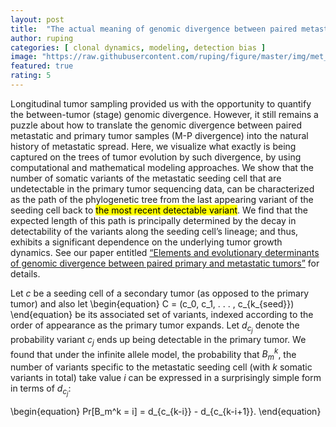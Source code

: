 ```yaml
---
layout: post
title:  "The actual meaning of genomic divergence between paired metastatic and primary tumors measured in NGS"
author: ruping
categories: [ clonal dynamics, modeling, detection bias ]
image: "https://raw.githubusercontent.com/ruping/figure/master/img/met_timing_graphical_abstract.png"
featured: true
rating: 5
---
```


Longitudinal tumor sampling provided us with the opportunity to quantify the between-tumor (stage) genomic divergence. However, it still remains a puzzle about how to translate the genomic divergence between paired metastatic and primary tumor samples (M-P divergence) into the natural history of metastatic spread. Here, we visualize what exactly is being captured on the trees of tumor evolution by such divergence, by using computational and mathematical modeling approaches. We show that the number of somatic variants of the metastatic seeding cell that are undetectable in the primary tumor sequencing data, can be characterized as the path of the phylogenetic tree from the last appearing variant of the seeding cell back to <mark>the most recent detectable variant</mark>. We find that the expected length of this path is principally determined by the decay in detectability of the variants along the seeding cell’s lineage; and thus, exhibits a significant dependence on the underlying tumor growth dynamics. See our paper entitled [“Elements and evolutionary determinants of genomic divergence between paired primary and metastatic tumors”](https://www.biorxiv.org/content/10.1101/2020.08.24.262378v1) for details.

Let $c$ be a seeding cell of a secondary tumor (as opposed to the primary tumor) and also let
\begin{equation}
C = (c_0, c_1, . . . , c_{k_{seed}})
\end{equation}
be its associated set of variants, indexed according to the order of appearance as the primary tumor expands. Let $d_{c_j}$ denote the probability variant $c_j$ ends up being detectable in the primary tumor. We found that under the infinite allele model, the probability that $B_m^k$, the number of variants specific to the metastatic seeding cell (with $k$ somatic variants in total) take value $i$ can be expressed in a surprisingly simple form in terms of $d_{c_j}$:

<span class="spoiler">
\begin{equation}
Pr[B_m^k = i] = d_{c_{k-i}} - d_{c_{k-i+1}}.
\end{equation}
</span>




<!--
As with the last post about the editor, you'll want to be actually editing this post as you read it so that you can see all the Markdown code we're using.


## Special formatting

As well as bold and italics, you can also use some other special formatting in Markdown when the need arises, for example:

+ ~~strike through~~
+ ==highlight==
+ \*escaped characters\*


## Writing code blocks

There are two types of code elements which can be inserted in Markdown, the first is inline, and the other is block. Inline code is formatted by wrapping any word or words in back-ticks, `like this`. Larger snippets of code can be displayed across multiple lines using triple back ticks:

```
.my-link {
    text-decoration: underline;
}
```

#### JS

```js
// alertbar later
$(document).scroll(function () {
    var y = $(this).scrollTop();
    if (y > 280) {
        $('.alertbar').fadeIn();
    } else {
        $('.alertbar').fadeOut();
    }
});
```

#### Python

```python
print("Hello World")
```

#### Ruby

```ruby
require 'redcarpet'
markdown = Redcarpet.new("Hello World!")
puts markdown.to_html
```

#### C

```c
printf("Hello World");
```


![walking]({{ site.baseurl }}/assets/images/8.jpg)

## Reference lists

The quick brown jumped over the lazy.

Another way to insert links in markdown is using reference lists. You might want to use this style of linking to cite reference material in a Wikipedia-style. All of the links are listed at the end of the document, so you can maintain full separation between content and its source or reference.

## Full HTML

Perhaps the best part of Markdown is that you're never limited to just Markdown. You can write HTML directly in the Markdown editor and it will just work as HTML usually does. No limits! Here's a standard YouTube embed code as an example:

<p><iframe style="width:100%;" height="315" src="https://www.youtube.com/embed/Cniqsc9QfDo?rel=0&amp;showinfo=0" frameborder="0" allowfullscreen></iframe></p>

-->